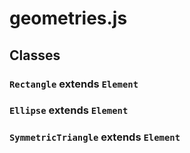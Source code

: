 # geometries.js
## Classes
### `Rectangle` extends `Element`
### `Ellipse` extends `Element`
### `SymmetricTriangle` extends `Element`
